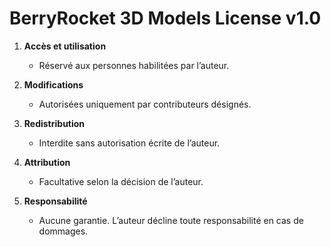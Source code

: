 # BerryRocket 3D Models License v1.0

1. **Accès et utilisation**  
   - Réservé aux personnes habilitées par l’auteur.

2. **Modifications**  
   - Autorisées uniquement par contributeurs désignés.

3. **Redistribution**  
   - Interdite sans autorisation écrite de l’auteur.

4. **Attribution**  
   - Facultative selon la décision de l’auteur.

5. **Responsabilité**  
   - Aucune garantie. L’auteur décline toute responsabilité en cas de dommages.